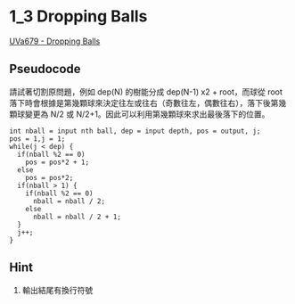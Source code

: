 # 1_3 Dropping Balls

[UVa679 - Dropping Balls](https://onlinejudge.org/index.php?option=com_onlinejudge&Itemid=8&category=8&page=show_problem&problem=620)

## Pseudocode

請試著切割原問題，例如 dep(N) 的樹能分成 dep(N-1) x2 + root，而球從 root 落下時會根據是第幾顆球來決定往左或往右（奇數往左，偶數往右），落下後第幾顆球變更為 N/2 或 N/2+1。因此可以利用第幾顆球來求出最後落下的位置。

```
int nball = input nth ball, dep = input depth, pos = output, j;
pos = 1,j = 1;
while(j < dep) {
  if(nball %2 == 0)
    pos = pos*2 + 1;
  else
    pos = pos*2;
  if(nball > 1) {
    if(nball %2 == 0)
      nball = nball / 2;
    else
      nball = nball / 2 + 1;
  }
  j++;
}
```

## Hint

1. 輸出結尾有換行符號
